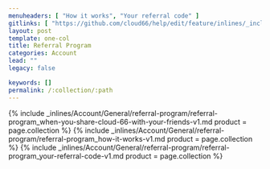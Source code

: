 ```yaml
---
menuheaders: [ "How it works", "Your referral code" ]
gitlinks: [ "https://github.com/cloud66/help/edit/feature/inlines/_includes/_inlines/Account/General/referral-program/referral-program_when-you-share-cloud-66-with-your-friends-v1.md", "https://github.com/cloud66/help/edit/feature/inlines/_includes/_inlines/Account/General/referral-program/referral-program_how-it-works-v1.md", "https://github.com/cloud66/help/edit/feature/inlines/_includes/_inlines/Account/General/referral-program/referral-program_your-referral-code-v1.md" ]
layout: post
template: one-col
title: Referral Program
categories: Account
lead: ""
legacy: false

keywords: []
permalink: /:collection/:path
---
```




{% include _inlines/Account/General/referral-program/referral-program_when-you-share-cloud-66-with-your-friends-v1.md  product = page.collection %}
{% include _inlines/Account/General/referral-program/referral-program_how-it-works-v1.md  product = page.collection %}
{% include _inlines/Account/General/referral-program/referral-program_your-referral-code-v1.md  product = page.collection %}